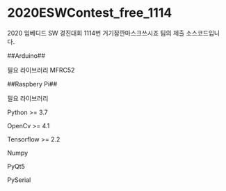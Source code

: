 # 2020ESWContest_free_1114
2020 임베디드 SW 경진대회
1114번 거기잠깐마스크쓰시죠 팀의
제출 소스코드입니다.

##Arduino##

필요 라이브러리
MFRC52
  
  
##Raspbery Pi##


필요 라이브러리

Python >= 3.7

OpenCv >= 4.1

Tensorflow >= 2.2

Numpy

PyQt5

PySerial

  
